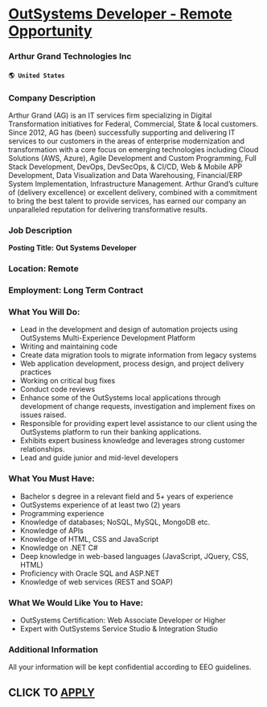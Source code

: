 # [OutSystems Developer - Remote Opportunity](https://www.remotewlb.com/apply/outsystems-developer-remote-opportunity)  
### Arthur Grand Technologies Inc  
#### `🌎 United States`  

### Company Description

Arthur Grand (AG) is an IT services firm specializing in Digital Transformation initiatives for Federal, Commercial, State & local customers. Since 2012, AG has (been) successfully supporting and delivering IT services to our customers in the areas of enterprise modernization and transformation with a core focus on emerging technologies including Cloud Solutions (AWS, Azure), Agile Development and Custom Programming, Full Stack Development, DevOps, DevSecOps, & CI/CD, Web & Mobile APP Development, Data Visualization and Data Warehousing, Financial/ERP System Implementation, Infrastructure Management. Arthur Grand’s culture of (delivery excellence) or excellent delivery, combined with a commitment to bring the best talent to provide services, has earned our company an unparalleled reputation for delivering transformative results.

### Job Description

 **Posting Title:** **Out Systems Developer**

### Location: Remote

### Employment: Long Term Contract

### What You Will Do:

  * Lead in the development and design of automation projects using OutSystems Multi-Experience Development Platform
  * Writing and maintaining code
  * Create data migration tools to migrate information from legacy systems
  * Web application development, process design, and project delivery practices
  * Working on critical bug fixes
  * Conduct code reviews
  * Enhance some of the OutSystems local applications through development of change requests, investigation and implement fixes on issues raised.
  * Responsible for providing expert level assistance to our client using the OutSystems platform to run their banking applications.
  * Exhibits expert business knowledge and leverages strong customer relationships.
  * Lead and guide junior and mid-level developers

### What You Must Have:

  * Bachelor s degree in a relevant field and 5+ years of experience
  * OutSystems experience of at least two (2) years
  * Programming experience
  * Knowledge of databases; NoSQL, MySQL, MongoDB etc.
  * Knowledge of APIs
  * Knowledge of HTML, CSS and JavaScript
  * Knowledge on .NET C#
  * Deep knowledge in web-based languages (JavaScript, JQuery, CSS, HTML)
  * Proficiency with Oracle SQL and ASP.NET
  * Knowledge of web services (REST and SOAP)  

### What We Would Like You to Have:

  * OutSystems Certification: Web Associate Developer or Higher
  * Expert with OutSystems Service Studio & Integration Studio

### Additional Information

All your information will be kept confidential according to EEO guidelines.

  
## CLICK TO [APPLY](https://www.remotewlb.com/apply/outsystems-developer-remote-opportunity)

